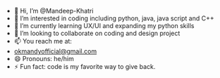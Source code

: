 - 👋 Hi, I’m @Mandeep-Khatri
- 👀 I’m interested in coding including python, java, java script and C++
- 🌱 I’m currently learning UX/UI and expanding my python skills
- 💞️ I’m looking to collaborate on coding and design project
- 📫 You reach me at:
- okmandyofficial@gmail.com
- 😄 Pronouns: he/him
- ⚡ Fun fact: code is my favorite way to give back.

<!---
Mandeep-Khatri/Mandeep-Khatri is a ✨ special ✨ repository because its `README.md` (this file) appears on your GitHub profile.
You can click the Preview link to take a look at your changes.
--->
